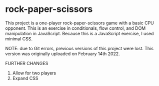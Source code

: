 # rock-paper-scissors

This project is a one-player rock-paper-scissors game with a basic CPU opponent. This is an exercise in conditionals, flow control, and DOM manipulation in JavaScript. Because this is a JavaScript exercise, I used minimal CSS.

NOTE: due to Git errors, previous versions of this project were lost. This version was originally uploaded on February 14th 2022.

FURTHER CHANGES
1. Allow for two players
2. Expand CSS